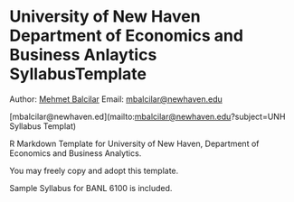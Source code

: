 # University of New Haven Department of Economics and Business Anlaytics SyllabusTemplate

Author: [Mehmet Balcilar](www.mbalcilar.net)
Email: mbalcilar@newhaven.edu

[mbalcilar\@newhaven.ed](mailto:mbalcilar@newhaven.edu?subject=UNH Syllabus Templat)

R Markdown Template for University of New Haven, Department of Economics and Business Analytics.

You may freely copy and adopt this template.

Sample Syllabus for BANL 6100 is included.


